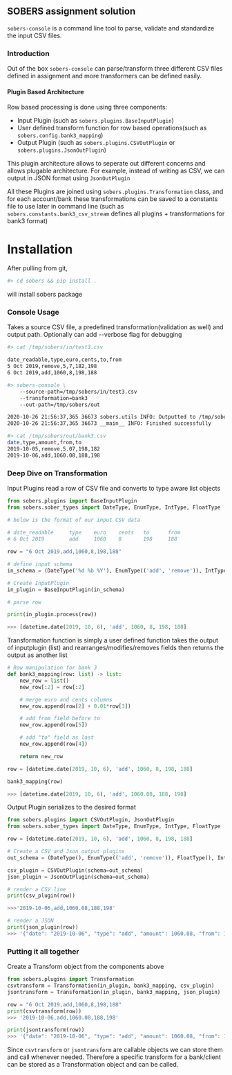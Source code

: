 
## SOBERS assignment solution

`sobers-console` is a command line tool to parse, validate and standardize the input CSV files.

### Introduction

Out of the box `sobers-console` can parse/transform three different CSV files defined in assignment
and more transformers can be defined easily. 

#### Plugin Based Architecture

Row based processing is done using three components:
 - Input Plugin (such as `sobers.plugins.BaseInputPlugin`)
 - User defined transform function for row based operations(such as `sobers.config.bank3_mapping`)
 - Output Plugin (such as `sobers.plugins.CSVOutPlugin` or `sobers.plugins.JsonOutPlugin`)

This plugin architecture allows to seperate out different concerns and allows plugable architecture.
For example, instead of writing as CSV, we can output in JSON format using `JsonOutPlugin`

All these Plugins are joined using `sobers.plugins.Transformation` class, and for each account/bank these 
transformations can be saved to a constants file to use later in command line 
(such as `sobers.constants.bank3_csv_stream` defines all plugins + transformations for bank3 format)

# Installation

After pulling from git,

```bash
#> cd sobers && pip install .
```
will install sobers package

### Console Usage

Takes a source CSV file, a predefined transformation(validation as well) and output path. Optionally can add --verbose
flag for debugging

```bash
#> cat /tmp/sobers/in/test3.csv 

date_readable,type,euro,cents,to,from
5 Oct 2019,remove,5,7,182,198
6 Oct 2019,add,1060,8,198,188

#> sobers-console \
    --source-path=/tmp/sobers/in/test3.csv 
    --transformation=bank3 
    --out-path=/tmp/sobers/out

2020-10-26 21:56:37,365 36673 sobers.utils INFO: Outputted to /tmp/sobers/out/bank3.csv
2020-10-26 21:56:37,365 36673 __main__ INFO: Finished successfully

#> cat /tmp/sobers/out/bank3.csv
date,type,amount,from,to
2019-10-05,remove,5.07,198,182
2019-10-06,add,1060.08,188,198 
``` 

### Deep Dive on Transformation

Input Plugins read a row of CSV file and converts to type aware list objects
```python
from sobers.plugins import BaseInputPlugin
from sobers.sober_types import DateType, EnumType, IntType, FloatType

# below is the format of our input CSV data
 
# date_readable 	type 	euro 	cents 	to 	    from
# 6 Oct 2019 	    add 	1060 	8 	    198 	188

row = "6 Oct 2019,add,1060,8,198,188"

# define input schema
in_schema = (DateType('%d %b %Y'), EnumType(('add', 'remove')), IntType(), IntType(), IntType(), IntType())

# Create InputPlugin
in_plugin = BaseInputPlugin(in_schema)

# parse row

print(in_plugin.process(row))

>>> [datetime.date(2019, 10, 6), 'add', 1060, 8, 198, 188]
```

Transformation function is simply a user defined function 
takes the output of inputplugin (list) and rearranges/modifies/removes
fields then returns the output as another list

```python
# Row manipulation for bank 3
def bank3_mapping(row: list) -> list:
    new_row = list()
    new_row[:2] = row[:2]

    # merge euro and cents columns
    new_row.append(row[2] + 0.01*row[3])

    # add from field before to
    new_row.append(row[5])

    # add "to" field as last
    new_row.append(row[4])

    return new_row

row = [datetime.date(2019, 10, 6), 'add', 1060, 8, 198, 188]

bank3_mapping(row)

>>> [datetime.date(2019, 10, 6), 'add', 1060.08, 188, 198]
```

Output Plugin serializes to the desired format

```python
from sobers.plugins import CSVOutPlugin, JsonOutPlugin
from sobers.sober_types import DateType, EnumType, IntType, FloatType

row = [datetime.date(2019, 10, 6), 'add', 1060, 8, 198, 188]

# Create a CSV and Json output plugins
out_schema = (DateType(), EnumType(('add', 'remove')), FloatType(), IntType(), IntType())

csv_plugin = CSVOutPlugin(schema=out_schema)
json_plugin = JsonOutPlugin(schema=out_schema)

# render a CSV line
print(csv_plugin(row)) 

>>>'2019-10-06,add,1060.08,188,198'

# render a JSON
print(json_plugin(row)) 
>>> '{"date": "2019-10-06", "type": "add", "amount": 1060.08, "from": 188, "to": 198}'
```
### Putting it all together

Create a Transform object from the components above 

```python
from sobers.plugins import Transformation
csvtransform = Transformation(in_plugin, bank3_mapping, csv_plugin)
jsontransform = Transformation(in_plugin, bank3_mapping, json_plugin)

row = "6 Oct 2019,add,1060,8,198,188"
print(csvtransform(row))
>>> '2019-10-06,add,1060.08,188,198'

print(jsontransform(row)) 
>>> '{"date": "2019-10-06", "type": "add", "amount": 1060.08, "from": 188, "to": 198}'
```

Since `csvtransform` or `jsontransform` are callable objects we can store them
and call whenever needed. Therefore a specific transform for a bank/client
can be stored as a Transformation object and can be called.